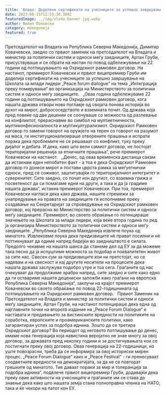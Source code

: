 ```yaml
---
title: 'Влада: Доделени сертификати на учесниците за успешно завршување на Школата за млади лидери „Peace forum dialogue” - 15 АВГУСТ 2023'
date: 2023-08-15T12:53:30.380Z
featuredImage: ../img/vlada-banner.jpg.webp
author: Филип Поповски
category: македонија
featured: true
---
```

Претседателот на Владата на Република Северна Македонија, Димитар Ковачевски, заедно со првиот заменик на претседателот на Владата и министер за политички систем и односи меѓу заедниците, Артан Груби, присуствуваше и се обрати на настан по повод одбележување на 22 години од потпишувањето на Охридскиот рамковен договор. На настанот, премиерот Ковачевски и првиот вицепремиер Груби им доделија сертификати на учесниците за успешно завршување на Школата за млади лидери „Peace forum dialogue” на тема „Интеграција преку помирување“ во организација на Министерството за политички систем и односи меѓу заедниците.
 
„Оваа година одбележуваме 22 години од потпишувањето на Охридскиот рамковен договор, кога нашата држава отвори ново поглавје од својата понова историја во духот на мирот, добрососедството и взаемната почит. Од држава која пред повеќе од две децении се соочуваше со можноста од разлевање на конфликтот, прераснавме во симбол на мултиетничноста, мултиконфесионалноста и мултикултурализмот. Охридскиот Рамковен договор го замени говорот на оружјето на терен со говорот на разумот на маса, ги институционализираше отворените прашања и испрати порака дека проблемите не се решаваат со конфликт, туку преку дијалог и дебата. И дека, како што вели самиот договор, не постојат територијални решенија за етничките прашања“, рече премиерот Ковачевски на настанот.
 
„Денес, од оваа временска дистанца сакам да истакнам еден непобитен факт - а тоа е дека Охридскиот Рамковен договор го донесе мирот и постави цврста рамка за меѓуетнички односи, пред сè соживот, заштитувајќи го територијалниот интегритет и суверенитет. Сите заедно, со почит кон другиот, со взаемна грижа и посветеност да си помагаме едни на други, а така и да ја градиме нашата држава“, истакна премиерот Ковачевски.
При тоа, премиерот Ковачевски нагласи дека како држава, нашите стремежи за унапредување на правата на заедниците ги исполнивме преку создавање на Секретаријат за спроведување на Охридскиот рамковен договор, кој прерасна во Министерство за политички систем и односи меѓу заедниците. Премиерот, во своето обраќање го потенцираше значењето на Школата за млади лидери, која веќе втора година по ред ја организира Министерството за политички систем и односи меѓу заедниците.
„Република Северна Македонија извлече поука од минатото. Извлековме поука дека предизвиците нѐ прават посилни и нѐ поттикнуваат да одиме напред бидејќи во заедништвото е силата. Предолго чекавме на нашата шанса да станеме дел од ЕУ за да можеме така лесно да ја испуштиме можноста за подобар и поквалитетен живот за сите нас. Свесен сум за предизвиците кои ни претстојат, но се надевам и на свесност и кај другите носители на процесите дека нашата држава заслужува подобро утре и тоа сега. Граѓаните од нас очекуваат да продолжиме храбро напред, сите заедно и сите како едно да ги оствариме нашите децениски заложби како граѓани на европска Република Северна Македонија“, заклучи на крајот премиерот Ковачевски во своето обраќање по повод 22-годишнината од потпишувањето на Охридскиот рамковен договор.
 
Првиот Заменик на Претседателот на Владата и министер за политички систем и односи меѓу заедниците, Артан Груби, на настанот потенцираше декa eдна од најглавните точки на второто издание на „Peace Forum Dialogue“ e наставата и предавањето за вистинските вредности на политиките на соработка, европските и проамериканските политики, како загарантиран успех за подобра иднина.
Зошто да се третира Охридскиот договор? Во периодот од неговото потпишување до денес, имаме нова генерација која навистина веројатно не знае многу за овој договор, за државата пред неколку години и за достигнувањата кои се постигнати преку овој договор. Оваа генерација на 22-годишници, но уште повозрасни, треба да се информира за овој историски мирен процес.
„Peace Forum Dialogue“ како и „Peace Festival“ - ги пренесуваат соодветните вредности на демократијата, за да не се повторат грешките од минатото. Тие даваат пораки за мир и толеранција за подобра иднина“, подвлече првиот вицепремиер Груби, додавајќи дека преку овие активности на учесниците и граѓаните им се става до знаење дека како што нашата земја стана полноправна членка на НАТО, така и ќе чекори на патот кон ЕУ.
